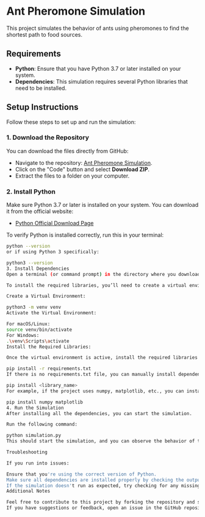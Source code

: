 # Ant Pheromone Simulation

This project simulates the behavior of ants using pheromones to find the shortest path to food sources.

## Requirements

- **Python**: Ensure that you have Python 3.7 or later installed on your system.
- **Dependencies**: This simulation requires several Python libraries that need to be installed.

## Setup Instructions

Follow these steps to set up and run the simulation:

### 1. Download the Repository

You can download the files directly from GitHub:

- Navigate to the repository: [Ant Pheromone Simulation](https://github.com/CGI-Human/Ant-Pheromone-Simulation-).
- Click on the "Code" button and select **Download ZIP**.
- Extract the files to a folder on your computer.

### 2. Install Python

Make sure Python 3.7 or later is installed on your system. You can download it from the official website:

- [Python Official Download Page](https://www.python.org/downloads/)

To verify Python is installed correctly, run this in your terminal:

```bash
python --version
or if using Python 3 specifically:

python3 --version
3. Install Dependencies
Open a terminal (or command prompt) in the directory where you downloaded the repository.

To install the required libraries, you’ll need to create a virtual environment and install the dependencies listed in the requirements.txt file.

Create a Virtual Environment:

python3 -m venv venv
Activate the Virtual Environment:

For macOS/Linux:
source venv/bin/activate
For Windows:
.\venv\Scripts\activate
Install the Required Libraries:

Once the virtual environment is active, install the required libraries by running:

pip install -r requirements.txt
If there is no requirements.txt file, you can manually install dependencies like this:

pip install <library_name>
For example, if the project uses numpy, matplotlib, etc., you can install them individually:

pip install numpy matplotlib
4. Run the Simulation
After installing all the dependencies, you can start the simulation.

Run the following command:

python simulation.py
This should start the simulation, and you can observe the behavior of the ants as they find the shortest path to the food source.

Troubleshooting

If you run into issues:

Ensure that you're using the correct version of Python.
Make sure all dependencies are installed properly by checking the output of pip list.
If the simulation doesn't run as expected, try checking for any missing libraries and install them manually.
Additional Notes

Feel free to contribute to this project by forking the repository and submitting a pull request.
If you have suggestions or feedback, open an issue in the GitHub repository.
